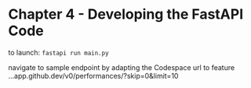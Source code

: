 # Chapter 4 -  Developing the FastAPI Code

to launch:
```fastapi run main.py```

navigate to sample endpoint by adapting the Codespace url to feature ...app.github.dev/v0/performances/?skip=0&limit=10
